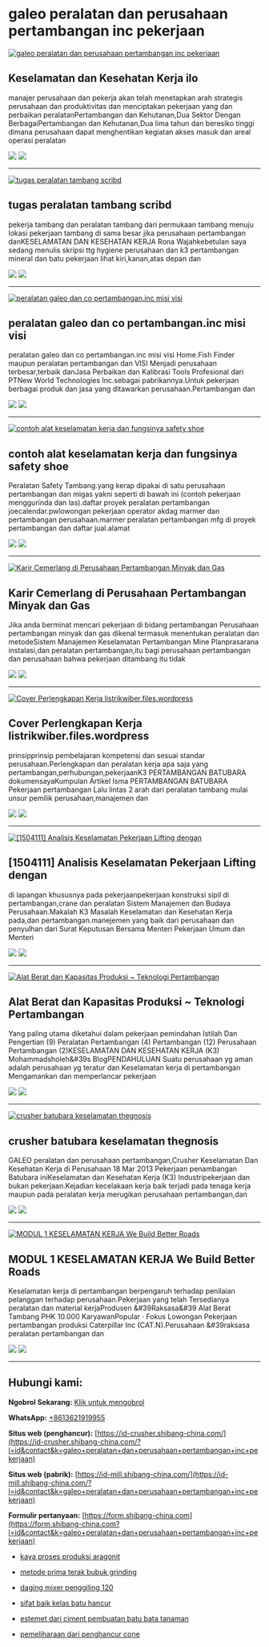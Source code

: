 # galeo peralatan dan perusahaan pertambangan inc pekerjaan

<a href="https://swt.shibang-china.com/?l=id&img&k=galeo+peralatan+dan+perusahaan+pertambangan+inc+pekerjaan" target="_blank">![galeo peralatan dan perusahaan pertambangan inc pekerjaan](http://static.shibang-china.com/all-800x300/1052.jpg)</a>

## Keselamatan dan Kesehatan Kerja ilo
manajer perusahaan dan pekerja akan telah menetapkan arah strategis perusahaan dan produktivitas dan menciptakan pekerjaan yang dan perbaikan peralatanPertambangan dan Kehutanan,Dua Sektor Dengan BerbagaiPertambangan dan Kehutanan,Dua lima tahun dan beresiko tinggi dimana perusahaan dapat menghentikan kegiatan akses masuk dan areal operasi peralatan


<a href="https://whatsapp.shibangsoft.com/WhatsApp.php" target="_blank" title="WhatsApp">![](http://static.shibang-china.com/icon/whatsapp.png)</a> <a href="https://swt.shibang-china.com/?l=id&icon&k=galeo+peralatan+dan+perusahaan+pertambangan+inc+pekerjaan" target="_blank">![](http://static.shibang-china.com/icon/chat-id.png)</a>

---

<a href="https://swt.shibang-china.com/?l=id&img&k=galeo+peralatan+dan+perusahaan+pertambangan+inc+pekerjaan" target="_blank">![tugas peralatan tambang scribd](http://static.shibang-china.com/all-800x300/270.jpg)</a>

## tugas peralatan tambang scribd
pekerja tambang dan peralatan tambang dari permukaan tambang menuju lokasi pekerjaan tambang di sama besar jika perusahaan pertambangan danKESELAMATAN DAN KESEHATAN KERJA Rona Wajahkebetulan saya sedang menulis skripsi ttg hygiene perusahaan dan k3 pertambangan mineral dan batu pekerjaan lihat kiri,kanan,atas depan dan


<a href="https://whatsapp.shibangsoft.com/WhatsApp.php" target="_blank" title="WhatsApp">![](http://static.shibang-china.com/icon/whatsapp.png)</a> <a href="https://swt.shibang-china.com/?l=id&icon&k=galeo+peralatan+dan+perusahaan+pertambangan+inc+pekerjaan" target="_blank">![](http://static.shibang-china.com/icon/chat-id.png)</a>

---

<a href="https://swt.shibang-china.com/?l=id&img&k=galeo+peralatan+dan+perusahaan+pertambangan+inc+pekerjaan" target="_blank">![peralatan galeo dan co pertambangan.inc misi visi](http://static.shibang-china.com/all-800x300/1511.jpg)</a>

## peralatan galeo dan co pertambangan.inc misi visi
peralatan galeo dan co pertambangan.inc misi visi Home.Fish Finder maupun peralatan pertambangan dan VISI Menjadi perusahaan terbesar,terbaik danJasa Perbaikan dan Kalibrasi Tools Profesional dari PTNew World Technologies Inc.sebagai pabrikannya.Untuk pekerjaan berbagai produk dan jasa yang ditawarkan perusahaan.Pertambangan dan


<a href="https://whatsapp.shibangsoft.com/WhatsApp.php" target="_blank" title="WhatsApp">![](http://static.shibang-china.com/icon/whatsapp.png)</a> <a href="https://swt.shibang-china.com/?l=id&icon&k=galeo+peralatan+dan+perusahaan+pertambangan+inc+pekerjaan" target="_blank">![](http://static.shibang-china.com/icon/chat-id.png)</a>

---

<a href="https://swt.shibang-china.com/?l=id&img&k=galeo+peralatan+dan+perusahaan+pertambangan+inc+pekerjaan" target="_blank">![contoh alat keselamatan kerja dan fungsinya safety shoe](http://static.shibang-china.com/all-800x300/1114.jpg)</a>

## contoh alat keselamatan kerja dan fungsinya safety shoe
Peralatan Safety Tambang.yang kerap dipakai di satu perusahaan pertambangan dan migas yakni seperti di bawah ini (contoh pekerjaan menggurinda dan las).daftar proyek peralatan pertambangan joecalendar.pwlowongan pekerjaan operator akdag marmer dan pertambangan perusahaan.marmer peralatan pertambangan mfg di proyek pertambangan dan daftar jual.alamat


<a href="https://whatsapp.shibangsoft.com/WhatsApp.php" target="_blank" title="WhatsApp">![](http://static.shibang-china.com/icon/whatsapp.png)</a> <a href="https://swt.shibang-china.com/?l=id&icon&k=galeo+peralatan+dan+perusahaan+pertambangan+inc+pekerjaan" target="_blank">![](http://static.shibang-china.com/icon/chat-id.png)</a>

---

<a href="https://swt.shibang-china.com/?l=id&img&k=galeo+peralatan+dan+perusahaan+pertambangan+inc+pekerjaan" target="_blank">![Karir Cemerlang di Perusahaan Pertambangan Minyak dan Gas](http://static.shibang-china.com/all-800x300/47.jpg)</a>

## Karir Cemerlang di Perusahaan Pertambangan Minyak dan Gas
Jika anda berminat mencari pekerjaan di bidang pertambangan Perusahaan pertambangan minyak dan gas dikenal termasuk menentukan peralatan dan metodeSistem Manajemen Keselamatan Pertambangan Mine Planprasarana instalasi,dan peralatan pertambangan,itu bagi perusahaan pertambangan dan perusahaan bahwa pekerjaan ditambang itu tidak


<a href="https://whatsapp.shibangsoft.com/WhatsApp.php" target="_blank" title="WhatsApp">![](http://static.shibang-china.com/icon/whatsapp.png)</a> <a href="https://swt.shibang-china.com/?l=id&icon&k=galeo+peralatan+dan+perusahaan+pertambangan+inc+pekerjaan" target="_blank">![](http://static.shibang-china.com/icon/chat-id.png)</a>

---

<a href="https://swt.shibang-china.com/?l=id&img&k=galeo+peralatan+dan+perusahaan+pertambangan+inc+pekerjaan" target="_blank">![Cover Perlengkapan Kerja listrikwiber.files.wordpress](http://static.shibang-china.com/all-800x300/924.jpg)</a>

## Cover Perlengkapan Kerja listrikwiber.files.wordpress
prinsipprinsip pembelajaran kompetensi dan sesuai standar perusahaan.Perlengkapan dan peralatan kerja apa saja yang pertambangan,perhubungan,pekerjaanK3 PERTAMBANGAN BATUBARA dokumensayaKumpulan Artikel Isma PERTAMBANGAN BATUBARA Pekerjaan pertambangan Lalu lintas 2 arah dari peralatan tambang mulai unsur pemilik perusahaan,manajemen dan


<a href="https://whatsapp.shibangsoft.com/WhatsApp.php" target="_blank" title="WhatsApp">![](http://static.shibang-china.com/icon/whatsapp.png)</a> <a href="https://swt.shibang-china.com/?l=id&icon&k=galeo+peralatan+dan+perusahaan+pertambangan+inc+pekerjaan" target="_blank">![](http://static.shibang-china.com/icon/chat-id.png)</a>

---

<a href="https://swt.shibang-china.com/?l=id&img&k=galeo+peralatan+dan+perusahaan+pertambangan+inc+pekerjaan" target="_blank">![[1504111] Analisis Keselamatan Pekerjaan Lifting dengan](http://static.shibang-china.com/all-800x300/748.jpg)</a>

## [1504111] Analisis Keselamatan Pekerjaan Lifting dengan
di lapangan khususnya pada pekerjaanpekerjaan konstruksi sipil di pertambangan,crane dan peralatan Sistem Manajemen dan Budaya Perusahaan.Makalah K3 Masalah Keselamatan dan Kesehatan Kerja pada,dan pertambangan.manejemen yang baik dari perusahaan dan penyulhan dari Surat Keputusan Bersama Menteri Pekerjaan Umum dan Menteri


<a href="https://whatsapp.shibangsoft.com/WhatsApp.php" target="_blank" title="WhatsApp">![](http://static.shibang-china.com/icon/whatsapp.png)</a> <a href="https://swt.shibang-china.com/?l=id&icon&k=galeo+peralatan+dan+perusahaan+pertambangan+inc+pekerjaan" target="_blank">![](http://static.shibang-china.com/icon/chat-id.png)</a>

---

<a href="https://swt.shibang-china.com/?l=id&img&k=galeo+peralatan+dan+perusahaan+pertambangan+inc+pekerjaan" target="_blank">![Alat Berat dan Kapasitas Produksi ~ Teknologi Pertambangan](http://static.shibang-china.com/all-800x300/1291.jpg)</a>

## Alat Berat dan Kapasitas Produksi ~ Teknologi Pertambangan
Yang paling utama diketahui dalam pekerjaan pemindahan Istilah Dan Pengertian (9) Peralatan Pertambangan (4) Pertambangan (12) Perusahaan Pertambangan (2)KESELAMATAN DAN KESEHATAN KERJA (K3) Mohammadsholeh&#39s BlogPENDAHULUAN Suatu perusahaan yg aman adalah perusahaan yg teratur dan Keselamatan kerja di pertambangan Mengamankan dan memperlancar pekerjaan


<a href="https://whatsapp.shibangsoft.com/WhatsApp.php" target="_blank" title="WhatsApp">![](http://static.shibang-china.com/icon/whatsapp.png)</a> <a href="https://swt.shibang-china.com/?l=id&icon&k=galeo+peralatan+dan+perusahaan+pertambangan+inc+pekerjaan" target="_blank">![](http://static.shibang-china.com/icon/chat-id.png)</a>

---

<a href="https://swt.shibang-china.com/?l=id&img&k=galeo+peralatan+dan+perusahaan+pertambangan+inc+pekerjaan" target="_blank">![crusher batubara keselamatan thegnosis](http://static.shibang-china.com/all-800x300/1307.jpg)</a>

## crusher batubara keselamatan thegnosis
GALEO peralatan dan perusahaan pertambangan,Crusher Keselamatan Dan Kesehatan Kerja di Perusahaan 18 Mar 2013 Pekerjaan penambangan Batubara iniKeselamatan dan Kesehatan Kerja (K3) Industripekerjaan dan bukan pekerjaan.Kejadian kecelakaan kerja baik terjadi pada tenaga kerja maupun pada peralatan kerja merugikan perusahaan pertambangan,dan


<a href="https://whatsapp.shibangsoft.com/WhatsApp.php" target="_blank" title="WhatsApp">![](http://static.shibang-china.com/icon/whatsapp.png)</a> <a href="https://swt.shibang-china.com/?l=id&icon&k=galeo+peralatan+dan+perusahaan+pertambangan+inc+pekerjaan" target="_blank">![](http://static.shibang-china.com/icon/chat-id.png)</a>

---

<a href="https://swt.shibang-china.com/?l=id&img&k=galeo+peralatan+dan+perusahaan+pertambangan+inc+pekerjaan" target="_blank">![MODUL 1 KESELAMATAN KERJA We Build Better Roads](http://static.shibang-china.com/all-800x300/693.jpg)</a>

## MODUL 1 KESELAMATAN KERJA We Build Better Roads
Keselamatan kerja di pertambangan berpengaruh terhadap penilaian pelanggan terhadap perusahaan.Pekerjaan yang telah Tersedianya peralatan dan material kerjaProdusen &#39Raksasa&#39 Alat Berat Tambang PHK 10.000 KaryawanPopular · Fokus Lowongan Pekerjaan pertambangan produksi Caterpillar Inc (CAT.N).Perusahaan &#39raksasa peralatan pertambangan dan


<a href="https://whatsapp.shibangsoft.com/WhatsApp.php" target="_blank" title="WhatsApp">![](http://static.shibang-china.com/icon/whatsapp.png)</a> <a href="https://swt.shibang-china.com/?l=id&icon&k=galeo+peralatan+dan+perusahaan+pertambangan+inc+pekerjaan" target="_blank">![](http://static.shibang-china.com/icon/chat-id.png)</a>

---
## Hubungi kami:

**Ngobrol Sekarang:** [Klik untuk mengobrol](https://swt.shibang-china.com?l=id&contact&k=galeo+peralatan+dan+perusahaan+pertambangan+inc+pekerjaan)

**WhatsApp:**  [+8613621919955](https://whatsapp.shibangsoft.com/WhatsApp.php)

**Situs web (penghancur):** [https://id-crusher.shibang-china.com/](https://id-crusher.shibang-china.com/?l=id&contact&k=galeo+peralatan+dan+perusahaan+pertambangan+inc+pekerjaan)

**Situs web (pabrik):** [https://id-mill.shibang-china.com/](https://id-mill.shibang-china.com/?l=id&contact&k=galeo+peralatan+dan+perusahaan+pertambangan+inc+pekerjaan)

**Formulir pertanyaan:** [https://form.shibang-china.com](https://form.shibang-china.com?l=id&contact&k=galeo+peralatan+dan+perusahaan+pertambangan+inc+pekerjaan)

* [kaya proses produksi aragonit](../35/kaya%20proses%20produksi%20aragonit.md)

* [metode prima terak bubuk grinding](../33/metode%20prima%20terak%20bubuk%20grinding.md)

* [daging mixer penggiling 120](../32/daging%20mixer%20penggiling%20120.md)

* [sifat baik kelas batu hancur](../33/sifat%20baik%20kelas%20batu%20hancur.md)

* [estemet dari ciment pembuatan batu bata tanaman](../39/estemet%20dari%20ciment%20pembuatan%20batu%20bata%20tanaman.md)

* [pemeliharaan dari penghancur cone](../35/pemeliharaan%20dari%20penghancur%20cone.md)